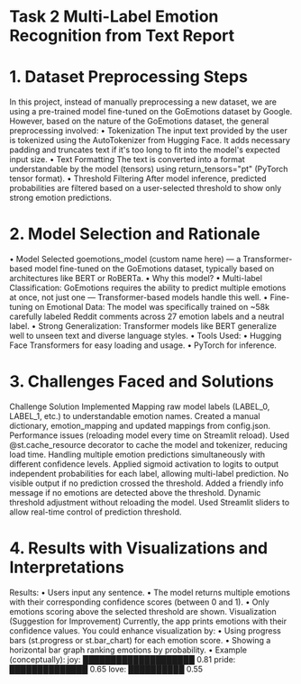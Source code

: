 # Task 2 Multi-Label Emotion Recognition from Text Report 

# 1.	Dataset Preprocessing Steps

In this project, instead of manually preprocessing a new dataset, we are using a pre-trained model fine-tuned on the GoEmotions dataset by Google.
However, based on the nature of the GoEmotions dataset, the general preprocessing involved:
•	Tokenization
The input text provided by the user is tokenized using the AutoTokenizer from Hugging Face. It adds necessary padding and truncates text if it's too long to fit into the model's expected input size.
•	Text Formatting
The text is converted into a format understandable by the model (tensors) using return_tensors="pt" (PyTorch tensor format).
•	Threshold Filtering
After model inference, predicted probabilities are filtered based on a user-selected threshold to show only strong emotion predictions.

# 2.	Model Selection and Rationale

•	Model Selected
goemotions_model (custom name here) — a Transformer-based model fine-tuned on the GoEmotions dataset, typically based on architectures like BERT or RoBERTa.
•	Why this model?
•	Multi-label Classification: GoEmotions requires the ability to predict multiple emotions at once, not just one — Transformer-based models handle this well.
•	Fine-tuning on Emotional Data: The model was specifically trained on ~58k carefully labeled Reddit comments across 27 emotion labels and a neutral label.
•	Strong Generalization: Transformer models like BERT generalize well to unseen text and diverse language styles.
•	Tools Used:
•	Hugging Face Transformers for easy loading and usage.
•	PyTorch for inference.


# 3.	Challenges Faced and Solutions

Challenge	Solution Implemented
Mapping raw model labels (LABEL_0, LABEL_1, etc.) to understandable emotion names.	Created a manual dictionary, emotion_mapping and updated mappings from config.json.
Performance issues (reloading model every time on Streamlit reload).	Used @st.cache_resource decorator to cache the model and tokenizer, reducing load time.
Handling multiple emotion predictions simultaneously with different confidence levels.	Applied sigmoid activation to logits to output independent probabilities for each label, allowing multi-label prediction.
No visible output if no prediction crossed the threshold.	Added a friendly info message if no emotions are detected above the threshold.
Dynamic threshold adjustment without reloading the model.	Used Streamlit sliders to allow real-time control of prediction threshold.

# 4.	Results with Visualizations and Interpretations

Results:
•	Users input any sentence.
•	The model returns multiple emotions with their corresponding confidence scores (between 0 and 1).
•	Only emotions scoring above the selected threshold are shown.
Visualization (Suggestion for Improvement)
Currently, the app prints emotions with their confidence values.
You could enhance visualization by:
•	Using progress bars (st.progress or st.bar_chart) for each emotion score.
•	Showing a horizontal bar graph ranking emotions by probability.
•	Example (conceptually):
joy:        ████████████████████ 0.81
pride:      ██████████████       0.65
love:       ██████████           0.55

